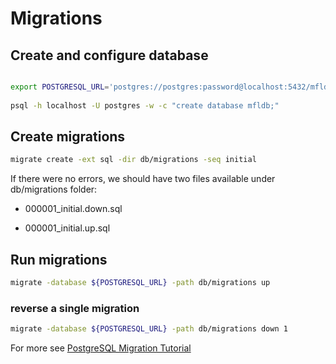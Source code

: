# Migrations
## Create and configure database
```bash

export POSTGRESQL_URL='postgres://postgres:password@localhost:5432/mfldb?sslmode=disable'
    
psql -h localhost -U postgres -w -c "create database mfldb;"
```
## Create migrations

```bash
migrate create -ext sql -dir db/migrations -seq initial
```

If there were no errors, we should have two files available under db/migrations folder:

- 000001_initial.down.sql

- 000001_initial.up.sql

## Run migrations
```bash 
migrate -database ${POSTGRESQL_URL} -path db/migrations up
```
### reverse a single migration
```bash 
migrate -database ${POSTGRESQL_URL} -path db/migrations down 1
```

For more see [PostgreSQL Migration Tutorial](https://github.com/golang-migrate/migrate/blob/master/database/postgres/TUTORIAL.md)
